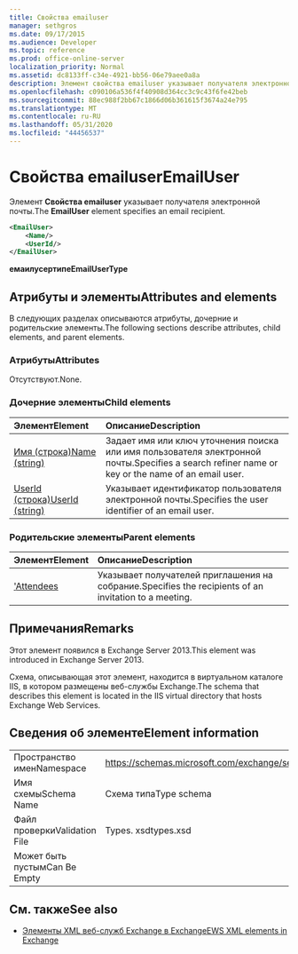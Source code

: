 ```yaml
---
title: Свойства emailuser
manager: sethgros
ms.date: 09/17/2015
ms.audience: Developer
ms.topic: reference
ms.prod: office-online-server
localization_priority: Normal
ms.assetid: dc8133ff-c34e-4921-bb56-06e79aee0a8a
description: Элемент свойства emailuser указывает получателя электронной почты.
ms.openlocfilehash: c090106a536f4f40908d364cc3c9c43f6fe42beb
ms.sourcegitcommit: 88ec988f2bb67c1866d06b361615f3674a24e795
ms.translationtype: MT
ms.contentlocale: ru-RU
ms.lasthandoff: 05/31/2020
ms.locfileid: "44456537"
---
```

# <a name="emailuser"></a><span data-ttu-id="c46e8-103">Свойства emailuser</span><span class="sxs-lookup"><span data-stu-id="c46e8-103">EmailUser</span></span>

<span data-ttu-id="c46e8-104">Элемент **Свойства emailuser** указывает получателя электронной почты.</span><span class="sxs-lookup"><span data-stu-id="c46e8-104">The **EmailUser** element specifies an email recipient.</span></span> 
  
```XML
<EmailUser>
    <Name/>
    <UserId/>
</EmailUser>
```

 <span data-ttu-id="c46e8-105">**емаилусертипе**</span><span class="sxs-lookup"><span data-stu-id="c46e8-105">**EmailUserType**</span></span>
## <a name="attributes-and-elements"></a><span data-ttu-id="c46e8-106">Атрибуты и элементы</span><span class="sxs-lookup"><span data-stu-id="c46e8-106">Attributes and elements</span></span>

<span data-ttu-id="c46e8-107">В следующих разделах описываются атрибуты, дочерние и родительские элементы.</span><span class="sxs-lookup"><span data-stu-id="c46e8-107">The following sections describe attributes, child elements, and parent elements.</span></span>
  
### <a name="attributes"></a><span data-ttu-id="c46e8-108">Атрибуты</span><span class="sxs-lookup"><span data-stu-id="c46e8-108">Attributes</span></span>

<span data-ttu-id="c46e8-109">Отсутствуют.</span><span class="sxs-lookup"><span data-stu-id="c46e8-109">None.</span></span>
  
### <a name="child-elements"></a><span data-ttu-id="c46e8-110">Дочерние элементы</span><span class="sxs-lookup"><span data-stu-id="c46e8-110">Child elements</span></span>

|<span data-ttu-id="c46e8-111">**Элемент**</span><span class="sxs-lookup"><span data-stu-id="c46e8-111">**Element**</span></span>|<span data-ttu-id="c46e8-112">**Описание**</span><span class="sxs-lookup"><span data-stu-id="c46e8-112">**Description**</span></span>|
|:-----|:-----|
|[<span data-ttu-id="c46e8-113">Имя (строка)</span><span class="sxs-lookup"><span data-stu-id="c46e8-113">Name (string)</span></span>](name-string.md) <br/> |<span data-ttu-id="c46e8-114">Задает имя или ключ уточнения поиска или имя пользователя электронной почты.</span><span class="sxs-lookup"><span data-stu-id="c46e8-114">Specifies a search refiner name or key or the name of an email user.</span></span>  <br/> |
|[<span data-ttu-id="c46e8-115">UserId (строка)</span><span class="sxs-lookup"><span data-stu-id="c46e8-115">UserId (string)</span></span>](userid-string.md) <br/> |<span data-ttu-id="c46e8-116">Указывает идентификатор пользователя электронной почты.</span><span class="sxs-lookup"><span data-stu-id="c46e8-116">Specifies the user identifier of an email user.</span></span>  <br/> |
   
### <a name="parent-elements"></a><span data-ttu-id="c46e8-117">Родительские элементы</span><span class="sxs-lookup"><span data-stu-id="c46e8-117">Parent elements</span></span>

|<span data-ttu-id="c46e8-118">**Элемент**</span><span class="sxs-lookup"><span data-stu-id="c46e8-118">**Element**</span></span>|<span data-ttu-id="c46e8-119">**Описание**</span><span class="sxs-lookup"><span data-stu-id="c46e8-119">**Description**</span></span>|
|:-----|:-----|
|[<span data-ttu-id="c46e8-120">'</span><span class="sxs-lookup"><span data-stu-id="c46e8-120">Attendees</span></span>](attendees.md) <br/> |<span data-ttu-id="c46e8-121">Указывает получателей приглашения на собрание.</span><span class="sxs-lookup"><span data-stu-id="c46e8-121">Specifies the recipients of an invitation to a meeting.</span></span>  <br/> |
   
## <a name="remarks"></a><span data-ttu-id="c46e8-122">Примечания</span><span class="sxs-lookup"><span data-stu-id="c46e8-122">Remarks</span></span>

<span data-ttu-id="c46e8-123">Этот элемент появился в Exchange Server 2013.</span><span class="sxs-lookup"><span data-stu-id="c46e8-123">This element was introduced in Exchange Server 2013.</span></span>
  
<span data-ttu-id="c46e8-124">Схема, описывающая этот элемент, находится в виртуальном каталоге IIS, в котором размещены веб-службы Exchange.</span><span class="sxs-lookup"><span data-stu-id="c46e8-124">The schema that describes this element is located in the IIS virtual directory that hosts Exchange Web Services.</span></span>
  
## <a name="element-information"></a><span data-ttu-id="c46e8-125">Сведения об элементе</span><span class="sxs-lookup"><span data-stu-id="c46e8-125">Element information</span></span>

|||
|:-----|:-----|
|<span data-ttu-id="c46e8-126">Пространство имен</span><span class="sxs-lookup"><span data-stu-id="c46e8-126">Namespace</span></span>  <br/> |https://schemas.microsoft.com/exchange/services/2006/types  <br/> |
|<span data-ttu-id="c46e8-127">Имя схемы</span><span class="sxs-lookup"><span data-stu-id="c46e8-127">Schema Name</span></span>  <br/> |<span data-ttu-id="c46e8-128">Схема типа</span><span class="sxs-lookup"><span data-stu-id="c46e8-128">Type schema</span></span>  <br/> |
|<span data-ttu-id="c46e8-129">Файл проверки</span><span class="sxs-lookup"><span data-stu-id="c46e8-129">Validation File</span></span>  <br/> |<span data-ttu-id="c46e8-130">Types. xsd</span><span class="sxs-lookup"><span data-stu-id="c46e8-130">types.xsd</span></span>  <br/> |
|<span data-ttu-id="c46e8-131">Может быть пустым</span><span class="sxs-lookup"><span data-stu-id="c46e8-131">Can Be Empty</span></span>  <br/> ||
   
## <a name="see-also"></a><span data-ttu-id="c46e8-132">См. также</span><span class="sxs-lookup"><span data-stu-id="c46e8-132">See also</span></span>



- [<span data-ttu-id="c46e8-133">Элементы XML веб-служб Exchange в Exchange</span><span class="sxs-lookup"><span data-stu-id="c46e8-133">EWS XML elements in Exchange</span></span>](ews-xml-elements-in-exchange.md)

